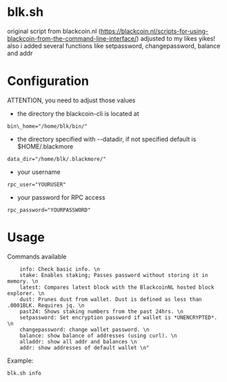 # blk.sh

original script from blackcoin.nl (https://blackcoin.nl/scripts-for-using-blackcoin-from-the-command-line-interface/)
adjusted to my likes yikes!
also i added several functions like setpassword, changepassword, balance and addr

# Configuration

ATTENTION, you need to adjust those values

* the directory the blackcoin-cli is located at
```
bin\_home="/home/blk/bin/"
```
* the directory specified with --datadir, if not specified default is $HOME/.blackmore
```
data_dir="/home/blk/.blackmore/"
```
* your username
```
rpc_user="YOURUSER"
```
* your password for RPC access
```
rpc_password="YOURPASSWORD"
```

# Usage

Commands available
```
	info: Check basic info. \n
	stake: Enables staking; Passes password without storing it in memory. \n
	latest: Compares latest block with the BlackcoinNL hosted block explorer. \n
	dust: Prunes dust from wallet. Dust is defined as less than .0001BLK. Requires jq. \n
	past24: Shows staking numbers from the past 24hrs. \n
	setpassword: Set encryption password if wallet is *UNENCRYPTED*.  \n
	changepassword: change wallet password. \n
	balance: show balance of addresses (using curl). \n
	alladdr: show all addr and balances \n
	addr: show addresses of default wallet \n"
```
Example:
```
blk.sh info
```

